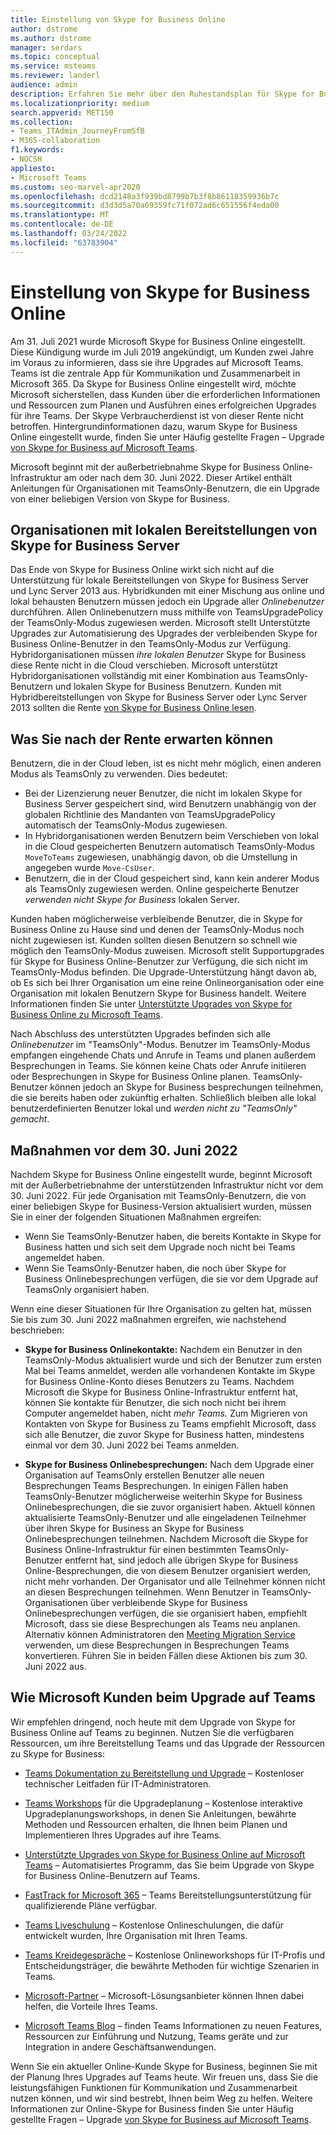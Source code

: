 ```yaml
---
title: Einstellung von Skype for Business Online
author: dstrome
ms.author: dstrome
manager: serdars
ms.topic: conceptual
ms.service: msteams
ms.reviewer: landerl
audience: admin
description: Erfahren Sie mehr über den Ruhestandsplan für Skype for Business Online und wie Microsoft Kunden beim Migrieren zu Teams.
ms.localizationpriority: medium
search.appverid: MET150
ms.collection:
- Teams_ITAdmin_JourneyFromSfB
- M365-collaboration
f1.keywords:
- NOCSH
appliesto:
- Microsoft Teams
ms.custom: seo-marvel-apr2020
ms.openlocfilehash: dcd2148a3f939bd8799b7b3f8b86118359936b7c
ms.sourcegitcommit: d3d3d5a70a69359fc71f072ad6c651556f4eda00
ms.translationtype: MT
ms.contentlocale: de-DE
ms.lasthandoff: 03/24/2022
ms.locfileid: "63783904"
---
```

# <a name="skype-for-business-online-retirement"></a>Einstellung von Skype for Business Online

Am 31. Juli 2021 wurde Microsoft Skype for Business Online eingestellt. Diese Kündigung wurde im Juli 2019 angekündigt, um Kunden zwei Jahre im Voraus zu informieren, dass sie ihre Upgrades auf Microsoft Teams. Teams ist die zentrale App für Kommunikation und Zusammenarbeit in Microsoft 365. Da Skype for Business Online eingestellt wird, möchte Microsoft sicherstellen, dass Kunden über die erforderlichen Informationen und Ressourcen zum Planen und Ausführen eines erfolgreichen Upgrades für ihre Teams.  Der Skype Verbraucherdienst ist von dieser Rente nicht betroffen. Hintergrundinformationen dazu, warum Skype for Business Online eingestellt wurde, finden Sie unter Häufig gestellte Fragen – Upgrade [von Skype for Business auf Microsoft Teams](FAQ-journey.yml).

Microsoft beginnt mit der außerbetriebnahme Skype for Business Online-Infrastruktur am oder nach dem 30. Juni 2022. Dieser Artikel enthält Anleitungen für Organisationen mit TeamsOnly-Benutzern, die ein Upgrade von einer beliebigen Version von Skype for Business.


## <a name="organizations-with-on-premises-deployments-of-skype-for-business-server"></a>Organisationen mit lokalen Bereitstellungen von Skype for Business Server

Das Ende von Skype for Business Online wirkt sich nicht auf die Unterstützung für lokale Bereitstellungen von Skype for Business Server und Lync Server 2013 aus. Hybridkunden mit einer Mischung aus online und lokal behausten Benutzern müssen jedoch ein Upgrade aller *Onlinebenutzer* durchführen. Allen Onlinebenutzern muss mithilfe von TeamsUpgradePolicy der TeamsOnly-Modus zugewiesen werden. Microsoft stellt Unterstützte Upgrades zur Automatisierung des Upgrades der verbleibenden Skype for Business Online-Benutzer in den TeamsOnly-Modus zur Verfügung. Hybridorganisationen müssen *ihre lokalen Benutzer* Skype for Business diese Rente nicht in die Cloud verschieben. Microsoft unterstützt Hybridorganisationen vollständig mit einer Kombination aus TeamsOnly-Benutzern und lokalen Skype for Business Benutzern. Kunden mit Hybridbereitstellungen von Skype for Business Server oder Lync Server 2013 sollten die Rente [von Skype for Business Online lesen](/skypeforbusiness/hybrid/plan-hybrid-connectivity#implications-of-the-upcoming-retirement-of-skype-for-business-online).

## <a name="what-to-expect-post-retirement"></a>Was Sie nach der Rente erwarten können

Benutzern, die in der Cloud leben, ist es nicht mehr möglich, einen anderen Modus als TeamsOnly zu verwenden. Dies bedeutet:

 - Bei der Lizenzierung neuer Benutzer, die nicht im lokalen Skype for Business Server gespeichert sind, wird Benutzern unabhängig von der globalen Richtlinie des Mandanten von TeamsUpgradePolicy automatisch der TeamsOnly-Modus zugewiesen.
 - In Hybridorganisationen werden Benutzern beim Verschieben von lokal in die Cloud gespeicherten Benutzern automatisch TeamsOnly-Modus `MoveToTeams` zugewiesen, unabhängig davon, ob die Umstellung in angegeben wurde `Move-CsUser`.
 - Benutzern, die in der Cloud gespeichert sind, kann kein anderer Modus als TeamsOnly zugewiesen werden. Online gespeicherte Benutzer *verwenden nicht Skype for Business* lokalen Server.

Kunden haben möglicherweise verbleibende Benutzer, die in Skype for Business Online zu Hause sind und denen der TeamsOnly-Modus noch nicht zugewiesen ist. Kunden sollten diesen Benutzern so schnell wie möglich den TeamsOnly-Modus zuweisen. Microsoft stellt Supportupgrades für Skype for Business Online-Benutzer zur Verfügung, die sich nicht im TeamsOnly-Modus befinden. Die Upgrade-Unterstützung hängt davon ab, ob Es sich bei Ihrer Organisation um eine reine Onlineorganisation oder eine Organisation mit lokalen Benutzern Skype for Business handelt. Weitere Informationen finden Sie unter [Unterstützte Upgrades von Skype for Business Online zu Microsoft Teams](upgrade-assisted.md).

Nach Abschluss des unterstützten Upgrades befinden sich alle *Onlinebenutzer* im "TeamsOnly"-Modus. Benutzer im TeamsOnly-Modus empfangen eingehende Chats und Anrufe in Teams und planen außerdem Besprechungen in Teams. Sie können keine Chats oder Anrufe initiieren oder Besprechungen in Skype for Business Online planen.  TeamsOnly-Benutzer können jedoch an Skype for Business besprechungen teilnehmen, die sie bereits haben oder zukünftig erhalten. Schließlich bleiben alle lokal benutzerdefinierten Benutzer lokal und *werden nicht zu "TeamsOnly" gemacht*.

## <a name="actions-to-take-before-june-30-2022"></a>Maßnahmen vor dem 30. Juni 2022
Nachdem Skype for Business Online eingestellt wurde, beginnt Microsoft mit der Außerbetriebnahme der unterstützenden Infrastruktur nicht vor dem 30. Juni 2022.  Für jede Organisation mit TeamsOnly-Benutzern, die von einer beliebigen Skype for Business-Version aktualisiert wurden, müssen Sie in einer der folgenden Situationen Maßnahmen ergreifen:

- Wenn Sie TeamsOnly-Benutzer haben, die bereits Kontakte in Skype for Business hatten und sich seit dem Upgrade noch  nicht bei Teams angemeldet haben.
- Wenn Sie TeamsOnly-Benutzer haben, die noch über Skype for Business Onlinebesprechungen verfügen, die sie vor dem Upgrade auf TeamsOnly organisiert haben.

Wenn eine dieser Situationen für Ihre Organisation zu gelten hat, müssen Sie bis zum 30. Juni 2022 maßnahmen ergreifen, wie nachstehend beschrieben:

 - **Skype for Business Onlinekontakte:** Nachdem ein Benutzer in den TeamsOnly-Modus aktualisiert wurde und sich der Benutzer zum ersten Mal bei Teams anmeldet, werden alle vorhandenen Kontakte im Skype for Business Online-Konto dieses Benutzers zu Teams. Nachdem Microsoft die Skype for Business Online-Infrastruktur entfernt hat, können Sie kontakte für Benutzer, die sich noch nicht bei ihrem Computer angemeldet haben, nicht *mehr Teams.* Zum Migrieren von Kontakten von Skype for Business zu Teams empfiehlt Microsoft, dass sich alle Benutzer, die zuvor Skype for Business hatten, mindestens einmal vor dem 30. Juni 2022 bei Teams anmelden.

 - **Skype for Business Onlinebesprechungen:** Nach dem Upgrade einer Organisation auf TeamsOnly erstellen Benutzer alle neuen Besprechungen Teams Besprechungen. In einigen Fällen haben TeamsOnly-Benutzer möglicherweise weiterhin Skype for Business Onlinebesprechungen, die sie zuvor organisiert haben. Aktuell können aktualisierte TeamsOnly-Benutzer und alle eingeladenen Teilnehmer über ihren Skype for Business an Skype for Business Onlinebesprechungen teilnehmen. Nachdem Microsoft die Skype for Business Online-Infrastruktur für einen bestimmten TeamsOnly-Benutzer entfernt hat, sind jedoch alle übrigen Skype for Business Online-Besprechungen, die von diesem Benutzer organisiert werden, nicht mehr vorhanden. Der Organisator und alle Teilnehmer können nicht an diesen Besprechungen teilnehmen. Wenn Benutzer in TeamsOnly-Organisationen über verbleibende Skype for Business Onlinebesprechungen verfügen, die sie organisiert haben, empfiehlt Microsoft, dass sie diese Besprechungen als Teams neu anplanen. Alternativ können Administratoren den [Meeting Migration Service](/skypeforbusiness/audio-conferencing-in-office-365/setting-up-the-meeting-migration-service-mms#trigger-meeting-migration-manually-via-powershell-cmdlet) verwenden, um diese Besprechungen in Besprechungen Teams konvertieren. Führen Sie in beiden Fällen diese Aktionen bis zum 30. Juni 2022 aus.  


## <a name="how-microsoft-is-helping-customers-upgrade-to-teams"></a>Wie Microsoft Kunden beim Upgrade auf Teams

Wir empfehlen dringend, noch heute mit dem Upgrade von Skype for Business Online auf Teams zu beginnen. Nutzen Sie die verfügbaren Ressourcen, um ihre Bereitstellung Teams und das Upgrade der Ressourcen zu Skype for Business:

- [Teams Dokumentation zu Bereitstellung und Upgrade](upgrade-start-here.md) – Kostenloser technischer Leitfaden für IT-Administratoren.

- [Teams Workshops](./upgrade-workshops-landing-page.yml) für die Upgradeplanung – Kostenlose interaktive Upgradeplanungsworkshops, in denen Sie Anleitungen, bewährte Methoden und Ressourcen erhalten, die Ihnen beim Planen und Implementieren Ihres Upgrades auf ihre Teams.

- [Unterstützte Upgrades von Skype for Business Online auf Microsoft Teams](upgrade-assisted.md) – Automatisiertes Programm, das Sie beim Upgrade von Skype for Business Online-Benutzern auf Teams.

- [FastTrack for Microsoft 365](https://www.microsoft.com/fasttrack/microsoft-365) – Teams Bereitstellungsunterstützung für qualifizierende Pläne verfügbar.

- [Teams Liveschulung](./instructor-led-training-teams-landing-page.yml) – Kostenlose Onlineschulungen, die dafür entwickelt wurden, Ihre Organisation mit Ihren Teams.

- [Teams Kreidegespräche](./chalk-talks-landing-page.yml) – Kostenlose Onlineworkshops für IT-Profis und Entscheidungsträger, die bewährte Methoden für wichtige Szenarien in Teams.

- [Microsoft-Partner](https://www.microsoft.com/solution-providers/home) – Microsoft-Lösungsanbieter können Ihnen dabei helfen, die Vorteile Ihres Teams.

- [Microsoft Teams Blog](https://techcommunity.microsoft.com/t5/microsoft-teams-blog/bg-p/MicrosoftTeamsBlog) – finden Teams Informationen zu neuen Features, Ressourcen zur Einführung und Nutzung, Teams geräte und zur Integration in andere Geschäftsanwendungen.

Wenn Sie ein aktueller Online-Kunde Skype for Business, beginnen Sie mit der Planung Ihres Upgrades auf Teams heute. Wir freuen uns, dass Sie die leistungsfähigen Funktionen für Kommunikation und Zusammenarbeit nutzen können, und wir sind bestrebt, Ihnen beim Weg zu helfen.  Weitere Informationen zur Online-Skype for Business finden Sie unter Häufig gestellte Fragen – Upgrade [von Skype for Business auf Microsoft Teams](FAQ-journey.yml).






